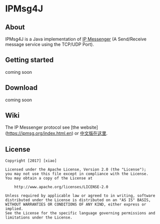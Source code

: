 
IPMsg4J
=======

About
-----
IPMsg4J is a Java implementation of [IP Messenger]  (A Send/Receive message service using the TCP/UDP Port).

Getting started
---------------
coming soon

Download
--------
coming soon

Wiki
----
The IP Messenger protocol see [the website] (https://ipmsg.org/index.html.en) or [中文版在这里](https://github.com/mcxiao/wiki_zhCN/tree/master/ipmsg).

License
-------

```
Copyright [2017] [xiao]

Licensed under the Apache License, Version 2.0 (the "License");
you may not use this file except in compliance with the License.
You may obtain a copy of the License at

    http://www.apache.org/licenses/LICENSE-2.0

Unless required by applicable law or agreed to in writing, software
distributed under the License is distributed on an "AS IS" BASIS,
WITHOUT WARRANTIES OR CONDITIONS OF ANY KIND, either express or implied.
See the License for the specific language governing permissions and
limitations under the License.
```

[IP Messenger]: https://ipmsg.org/index.html.en